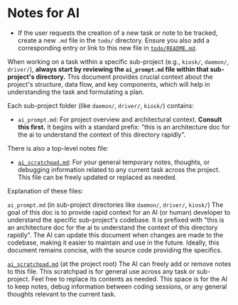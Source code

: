 # Notes for AI

*   If the user requests the creation of a new task or note to be tracked, create a new `.md` file in the `todo/` directory. Ensure you also add a corresponding entry or link to this new file in [`todo/README.md`](./todo/README.md:1).

When working on a task within a specific sub-project (e.g., `kiosk/`, `daemon/`, `driver/`), **always start by reviewing the `ai_prompt.md` file within that sub-project's directory.** This document provides crucial context about the project's structure, data flow, and key components, which will help in understanding the task and formulating a plan.

Each sub-project folder (like `daemon/`, `driver/`, `kiosk/`) contains:
* `ai_prompt.md`: For project overview and architectural context. **Consult this first.** It begins with a standard prefix: "this is an architecture doc for the ai to understand the context of this directory rapidly".

There is also a top-level notes file:
* [`ai_scratchpad.md`](./ai_scratchpad.md): For your general temporary notes, thoughts, or debugging information related to any current task across the project. This file can be freely updated or replaced as needed.

Explanation of these files:

`ai_prompt.md` (in sub-project directories like `daemon/`, `driver/`, `kiosk/`)
The goal of this doc is to provide rapid context for an AI (or human) developer to understand the specific sub-project's codebase. It is prefixed with "this is an architecture doc for the ai to understand the context of this directory rapidly". The AI can update this document when changes are made to the codebase, making it easier to maintain and use in the future. Ideally, this document remains concise, with the source code providing the specifics.

[`ai_scratchpad.md`](./ai_scratchpad.md) (at the project root)
The AI can freely add or remove notes to this file. This scratchpad is for general use across any task or sub-project. Feel free to replace its contents as needed. This space is for the AI to keep notes, debug information between coding sessions, or any general thoughts relevant to the current task.
